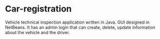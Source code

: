 ﻿# Car-registration

Vehicle technical inspection application written in Java. GUI designed in NetBeans. It has an admin login that can create, delete, update information about the vehicle and the driver. 
